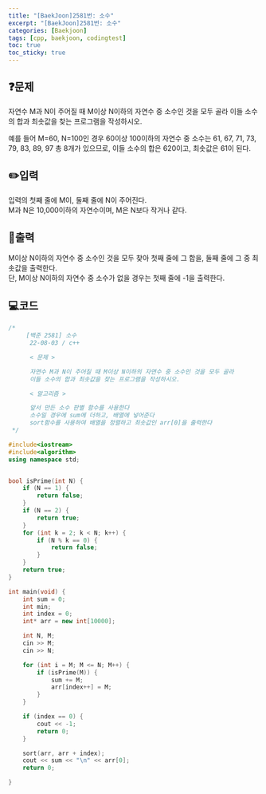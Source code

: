 ```yaml
---
title: "[BaekJoon]2581번: 소수"
excerpt: "[BaekJoon]2581번: 소수"
categories: [Baekjoon]
tags: [cpp, baekjoon, codingtest]
toc: true
toc_sticky: true
---
```


## ❓문제

자연수 M과 N이 주어질 때 M이상 N이하의 자연수 중 소수인 것을 모두 골라 이들 소수의 합과 최솟값을 찾는 프로그램을 작성하시오.  

예를 들어 M=60, N=100인 경우 60이상 100이하의 자연수 중 소수는 61, 67, 71, 73, 79, 83, 89, 97 총 8개가 있으므로, 이들 소수의 합은 620이고, 최솟값은 61이 된다.  

## ✏️입력

입력의 첫째 줄에 M이, 둘째 줄에 N이 주어진다.  
M과 N은 10,000이하의 자연수이며, M은 N보다 작거나 같다.

## 📜출력

M이상 N이하의 자연수 중 소수인 것을 모두 찾아 첫째 줄에 그 합을, 둘째 줄에 그 중 최솟값을 출력한다.   
단, M이상 N이하의 자연수 중 소수가 없을 경우는 첫째 줄에 -1을 출력한다.

## 💻코드 

```cpp
/*
	 [백준 2581] 소수
	  22-08-03 / c++

	  < 문제 >

	  자연수 M과 N이 주어질 때 M이상 N이하의 자연수 중 소수인 것을 모두 골라 
	  이들 소수의 합과 최솟값을 찾는 프로그램을 작성하시오.

	  < 알고리즘 >

	  앞서 만든 소수 판별 함수를 사용한다
	  소수일 경우에 sum에 더하고, 배열에 넣어준다
	  sort함수를 사용하여 배열을 정렬하고 최솟값인 arr[0]을 출력한다
 */

#include<iostream>
#include<algorithm>
using namespace std;


bool isPrime(int N) {
	if (N == 1) {
		return false;
	}
	if (N == 2) {
		return true;
	}
	for (int k = 2; k < N; k++) {
		if (N % k == 0) {
			return false;
		}
	}
	return true;
}

int main(void) {
	int sum = 0;
	int min;
	int index = 0;
	int* arr = new int[10000];

	int N, M;
	cin >> M;
	cin >> N;

	for (int i = M; M <= N; M++) {
		if (isPrime(M)) {
			sum += M;
			arr[index++] = M;
		}
	}

	if (index == 0) {
		cout << -1;
		return 0;
	}

	sort(arr, arr + index);
	cout << sum << "\n" << arr[0];
	return 0;

}
```